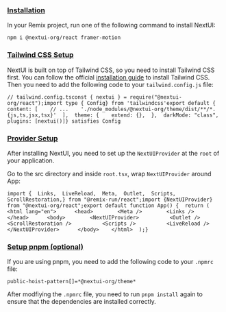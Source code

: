 ### [Installation](https://nextui.org/docs/frameworks/remix#installation)

In your Remix project, run one of the following command to install NextUI:

```
npm i @nextui-org/react framer-motion
```

### [Tailwind CSS Setup](https://nextui.org/docs/frameworks/remix#tailwind-css-setup)

NextUI is built on top of Tailwind CSS, so you need to install Tailwind CSS first. You can follow the official [installation guide](https://tailwindcss.com/docs/guides/remix) to install Tailwind CSS. Then you need to add the following code to your `tailwind.config.js` file:

```
// tailwind.config.tsconst { nextui } = require("@nextui-org/react");import type { Config} from 'tailwindcss'export default {  content: [    // ...    './node_modules/@nextui-org/theme/dist/**/*.{js,ts,jsx,tsx}'  ],  theme: {    extend: {},  },  darkMode: "class",  plugins: [nextui()]} satisfies Config
```

### [Provider Setup](https://nextui.org/docs/frameworks/remix#provider-setup)

After installing NextUI, you need to set up the `NextUIProvider` at the `root` of your application.

Go to the src directory and inside `root.tsx`, wrap `NextUIProvider` around App:

```
import {  Links,  LiveReload,  Meta,  Outlet,  Scripts,  ScrollRestoration,} from "@remix-run/react";import {NextUIProvider} from "@nextui-org/react";export default function App() {  return (    <html lang="en">      <head>        <Meta />        <Links />      </head>      <body>        <NextUIProvider>          <Outlet />          <ScrollRestoration />          <Scripts />          <LiveReload />        </NextUIProvider>      </body>    </html>  );}
```

### [Setup pnpm (optional)](https://nextui.org/docs/frameworks/remix#setup-pnpm-optional)

If you are using pnpm, you need to add the following code to your `.npmrc` file:

```
public-hoist-pattern[]=*@nextui-org/theme*
```

After modfiying the `.npmrc` file, you need to run `pnpm install` again to ensure that the dependencies are installed correctly.